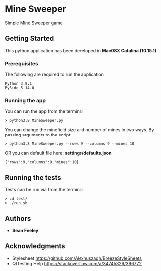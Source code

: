 # Mine Sweeper

Simple Mine Sweeper game

## Getting Started

This python application has been developed in **Mac0SX Catalina (10.15.1)**

### Prerequisites

The following are required to run the application

```
Python 3.8.1
PySide 5.14.0
```

### Running the app

You can run the app from the terminal
```
> python3.8 MineSweeper.py
```

You can change the minefield size and number of mines in two ways. By passing arguments to the script:

```
> python3.8 MineSweeper.py --rows 9 --columns 9 --mines 10
```
OR you can default file here: **settings/defaults.json**
```
{"rows":9,"columns":9,"mines":10}
```

## Running the tests

Tests can be run via from the terminal

```
> cd test/
> ./run.sh
```

## Authors

* **Sean Feeley**

## Acknowledgments

* Stylesheet https://github.com/Alexhuszagh/BreezeStyleSheets
* QtTesting Help https://stackoverflow.com/a/34745326/396772
